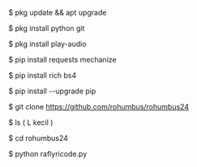 $ pkg update && apt upgrade

$ pkg install python git

$ pkg install play-audio

$ pip install requests mechanize

$ pip install rich bs4

$ pip install --upgrade pip

$ git clone https://github.com/rohumbus/rohumbus24 

$ ls ( L kecil )

$ cd rohumbus24

$ python raflyricode.py
